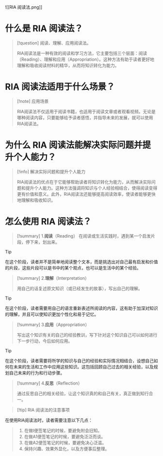 ![[RIA 阅读法.png]]

# 什么是 RIA 阅读法？

> [!question]  阅读、理解、应用阅读法。
>
> RIA阅读法是一种有效的阅读和学习方法，它主要包括三个层面：阅读（Reading）、理解和应用（Appropriation）。这种方法有助于读者更好地理解和吸收阅读材料的精华，从而将知识转化为能力。

#  RIA 阅读法适用于什么场景？

> [!note] 应用场景
>
> RIA阅读法不仅适用于阅读书籍，也适用于阅读文章或者观看视频。无论是哪种阅读内容，只要能够给予读者感悟，并指导未来的发展，就可以使用RIA阅读法。
# 为什么 RIA 阅读法能解决实际问题并提升个人能力？

> [!info] 解决实际问题和提升个人能力
>
> RIA阅读法的优点在于它能够帮助读者将知识转化为能力，从而解决实际问题和提升个人能力。这种方法强调将知识与个人经验相结合，使得阅读变得更有价值和意义。此外，RIA阅读法还能够提高阅读效率，使读者能够更快地理解和吸收知识。

# 怎么使用 RIA 阅读法？

> [!summary]  1.**阅读**（Reading）
> 在阅读或生活实践时，遇到某一个启发片段，停下来，划出来。

> [!tip]
在这个阶段，读者并不是简单地阅读整个文本，而是挑选出对自己最有启发和价值的片段，这些片段可以是书中的某个观点，也可以是生活中的某个经验。

> [!summary] 2.**理解**（Interpretation）
> 
> 用自己的话复述原文知识（或已经发生的故事），写出自己的理解。

> [!tip]
> 在这个阶段，读者需要用自己的语言重新表述所阅读的内容，这有助于加深对知识的理解，并且可以使知识更加个性化和易于记忆。


> [!summary] 3.**应用**（Appropriation）
> 
> 写出这个知识有关的自己的经验教训，写下针对这个知识自己可以如何进行下一步行动，今后如何应用。

> [!tip] 
> 在这个阶段，读者需要将所学的知识与自己的经验和实际情况相结合，设想自己如何在未来的生活和工作中应用这些知识。这包括回顾自己过去的相关经验，以及规划自己未来的行为和行动步骤。

> [!summary] 4.**反思**（Reflection）
> 
> 通过反思自己的相关经验，让这个知识真的和自己有关，真正做到知行合一。


> [!tip] RIA 阅读法的注意事项
>
 在使用RIA阅读法时，读者需要注意以下几点：
> 1. 在做I便签笔记的时候，要避免附会旧知。
> 2. 在做A1便签笔记的时候，要避免泛泛而谈。
> 3. 在做A2便签笔记的时候，要避免决心泛滥。
> 4. 保持兴趣、效果外显化，以及方便事后整理。
